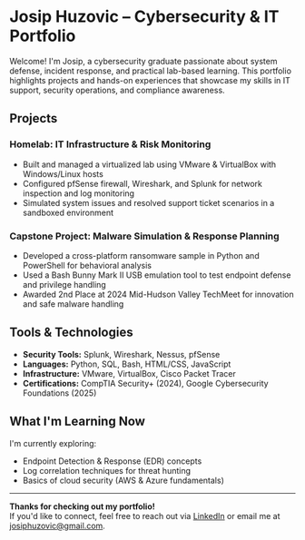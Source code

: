 # Josip Huzovic – Cybersecurity & IT Portfolio

Welcome! I'm Josip, a cybersecurity graduate passionate about system defense, incident response, and practical lab-based learning. This portfolio highlights projects and hands-on experiences that showcase my skills in IT support, security operations, and compliance awareness.

## Projects

### Homelab: IT Infrastructure & Risk Monitoring
- Built and managed a virtualized lab using VMware & VirtualBox with Windows/Linux hosts
- Configured pfSense firewall, Wireshark, and Splunk for network inspection and log monitoring
- Simulated system issues and resolved support ticket scenarios in a sandboxed environment

### Capstone Project: Malware Simulation & Response Planning
- Developed a cross-platform ransomware sample in Python and PowerShell for behavioral analysis
- Used a Bash Bunny Mark II USB emulation tool to test endpoint defense and privilege handling
- Awarded 2nd Place at 2024 Mid-Hudson Valley TechMeet for innovation and safe malware handling

## Tools & Technologies
- **Security Tools:** Splunk, Wireshark, Nessus, pfSense
- **Languages:** Python, SQL, Bash, HTML/CSS, JavaScript
- **Infrastructure:** VMware, VirtualBox, Cisco Packet Tracer
- **Certifications:** CompTIA Security+ (2024), Google Cybersecurity Foundations (2025)

## What I'm Learning Now
I'm currently exploring:
- Endpoint Detection & Response (EDR) concepts
- Log correlation techniques for threat hunting
- Basics of cloud security (AWS & Azure fundamentals)

---

**Thanks for checking out my portfolio!**  
If you'd like to connect, feel free to reach out via [LinkedIn](https://www.linkedin.com/in/josip-huzovic/) or email me at josiphuzovic@gmail.com.
